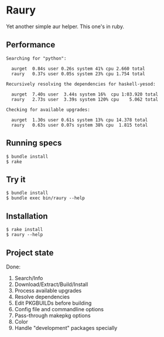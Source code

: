 # Raury

Yet another simple aur helper. This one's in ruby.

## Performance

~~~ 
Searching for "python":

  aurget  0.84s user 0.26s system 41% cpu 2.660 total
  raury   0.37s user 0.05s system 23% cpu 1.754 total

Recursively resolving the dependencies for haskell-yesod:

  aurget  7.40s user  3.44s system 16%  cpu 1:03.920 total
  raury   2.73s user  3.39s system 120% cpu    5.062 total

Checking for available upgrades:

  aurget  1.30s user 0.61s system 13% cpu 14.378 total
  raury   0.63s user 0.07s system 38% cpu  1.815 total

~~~

## Running specs

~~~ 
$ bundle install
$ rake
~~~

## Try it

~~~ 
$ bundle install
$ bundle exec bin/raury --help
~~~

## Installation

~~~ 
$ rake install
$ raury --help
~~~

## Project state

Done:

1. Search/Info
2. Download/Extract/Build/Install
3. Process available upgrades
4. Resolve dependencies
5. Edit PKGBUILDs before building
6. Config file and commandline options
7. Pass-through makepkg options
8. Color
9. Handle "development" packages specially

